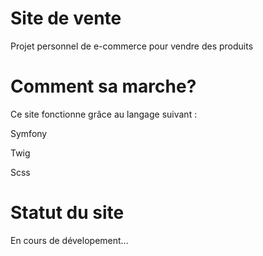 # Site de vente
  Projet personnel de e-commerce pour vendre des produits

# Comment sa marche?

Ce site fonctionne grâce au langage suivant :

Symfony

Twig

Scss

# Statut du site

En cours de dévelopement...
